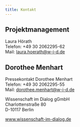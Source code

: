 ```yaml
---
title: Kontakt
---
```


## Projektmanagement 
Laura Hörath  
Telefon: +49 30 2062295-62  
Mail: laura.hoerath@w-i-d.de

## Dorothee Menhart
Pressekontakt
Dorothee Menhart  
Telefon: +49 30 2062295-55  
Mail: dorothee.menhart@w-i-d.de

Wissenschaft im Dialog gGmbH  
Charlottenstraße 80  
D-10117 Berlin 

www.wissenschaft-im-dialog.de